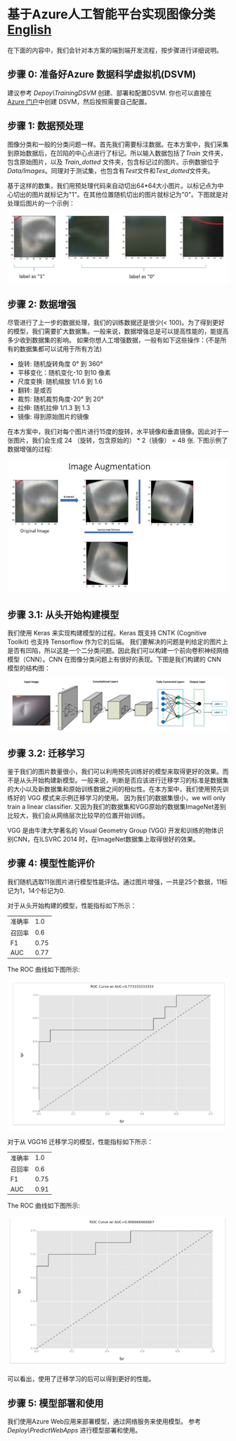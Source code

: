 # 基于Azure人工智能平台实现图像分类 [English](README-EN.md)

在下面的内容中，我们会针对本方案的端到端开发流程，按步骤进行详细说明。

## 步骤 0: 准备好Azure 数据科学虚拟机(DSVM)
建议参考 *Depoy\TrainingDSVM* 创建、部署和配置DSVM.
你也可以直接在[Azure 门户](https://portal.azure.cn/)中创建 DSVM，然后按照需要自己配置。

## 步骤 1: 数据预处理
图像分类和一般的分类问题一样。首先我们需要标注数据。在本方案中，我们采集到原始数据后，在凹陷的中心点进行了标记。所以输入数据包括了*Train* 文件夹，包含原始图片，以及 *Train_dotted* 文件夹，包含标记过的图片。示例数据位于*Data/Images*。同理对于测试集，也包含有*Test*文件和*Test_dotted*文件夹。

基于这样的数集，我们用预处理代码来自动切出64*64大小图片。以标记点为中心切出的图片就标记为"1"。在其他位置随机切出的图片就标记为"0"。下图就是对处理后图片的一个示例：

<img src="picture_processing.jpg" alt="picture_processing" title="Image processing" />

## 步骤 2: 数据增强
尽管进行了上一步的数据处理，我们的训练数据还是很少(< 100)。为了得到更好的模型，我们需要扩大数据集。一般来说，数据增强总是可以提高性能的，能提高多少收到数据集的影响。
如果你想人工增强数据，一般有如下这些操作：(不是所有的数据集都可以试用于所有方法)
- 旋转: 随机旋转角度 0° 到 360°
- 平移变化：随机变化-10 到10 像素
- 尺度变换: 随机缩放 1/1.6 到 1.6
- 翻转: 是或否 
- 裁剪: 随机裁剪角度-20° 到 20°
- 拉伸: 随机拉伸 1/1.3 到 1.3 
- 镜像: 得到原始图片的镜像

在本方案中，我们对每个图片进行15度的旋转，水平镜像和垂直镜像。因此对于一张图片，我们会生成 24 （旋转，包含原始的） * 2（镜像） = 48 张. 下图示例了数据增强的过程:

<img src="picture_augmentation.jpg" alt="Image augmentation" title="Image augmentation process" />

## 步骤 3.1: 从头开始构建模型
我们使用 Keras 来实现构建模型的过程。Keras 既支持 CNTK (Cognitive Toolkit) 也支持 Tensorflow 作为它的后端。
我们要解决的问题是判给定的图片上是否有凹陷，所以这是一个二分类问题。因此我们可以构建一个前向卷积神经网络模型（CNN）。CNN 在图像分类问题上有很好的表现。下图是我们构建的 CNN 模型的结构图：

<img src="cnn_modeling.jpg" alt="Image augmentation" title="Image augmentation process" />

## 步骤 3.2: 迁移学习
鉴于我们的图片数量很小，我们可以利用预先训练好的模型来取得更好的效果。而不是从头开始构建新模型。一般来说，判断是否应该进行迁移学习的标准是数据集的大小以及新数据集和原始训练数据之间的相似性。在本方案中，我们使用预先训练好的 VGG 模式来示例迁移学习的使用。
因为我们的数据集很小，we will only train a linear classifier. 又因为我们的数据集和VGG原始的数据集ImageNet差别比较大，我们会从网络层次比较早的位置开始训练。 
 
VGG 是由牛津大学著名的 Visual Geometry Group (VGG) 开发和训练的物体识别CNN，在ILSVRC 2014 时，在ImageNet数据集上取得很好的效果。

## 步骤 4: 模型性能评价
我们随机选取11张图片进行模型性能评估。通过图片增强，一共是25个数据，11标记为1，14个标记为0.

对于从头开始构建的模型，性能指标如下所示：

 |||
 | - | - |
 |准确率|1.0|
 |召回率|0.6|
 |F1|0.75|
 |AUC|0.77|

The ROC 曲线如下图所示:

<img src="roc_customize.jpg" alt="Image augmentation" title="ROC Curve" /> 

对于从 VGG16 迁移学习的模型，性能指标如下所示：
 
 |||
 | - | - |
 |准确率|1.0|
 |召回率|0.6|
 |F1|0.75|
 |AUC|0.91|

The ROC 曲线如下图所示:

<img src="roc_vgg16.jpg" alt="Image augmentation" title="ROC Curve" /> 

可以看出，使用了迁移学习的后可以得到更好的性能。

## 步骤 5: 模型部署和使用
我们使用Azure Web应用来部署模型，通过网络服务来使用模型。
参考 *Deploy\PredictWebApps* 进行模型部署和使用。
